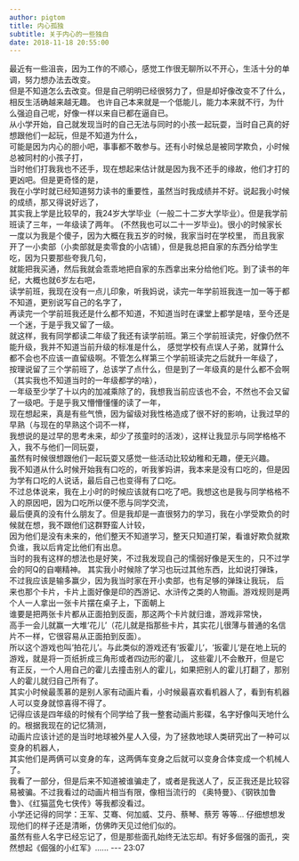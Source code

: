 ```yaml
---
author: pigtom
title: 内心孤独
subtitle: 关于内心的一些独白
date: 2018-11-18 20:55:00
---
```

最近有一些沮丧，因为工作的不顺心，感觉工作很无聊所以不开心，生活十分的单调，努力想办法去改变。  
但是不知道怎么去改变。但是自己明明已经很努力了，但是却好像改变不了什么，相反生活确越来越无趣。
也许自己本来就是一个低能儿，能力本来就不行，为什么强迫自己呢，好像一样以来自已都在逼自已。  
从小学开始，自己就发现当时的自己无法与同时的小孩一起玩耍，当时自己真的好想跟他们一起玩，但是不知道为什么，  
可能是因为内心的胆小吧，事事都不敢参与。还有小时候总是被同学欺负，小时候总被同村的小孩子打，  
当时他们打我我也不还手，现在想起来估计就是因为我不还手的缘故，他们才打的更凶吧。但是更奇怪的是，  
我在小学时就已经知道努力读书的重要性，虽然当时我成绩并不好。说起我小时候的成绩，那又得说好远了，  
其实我上学是比较早的，我24岁大学毕业（一般二十二岁大学毕业）。但是我学前班读了三年，一年级读了两年。 
(不然我也可以二十一岁毕业)。很小的时候家长一度以为我是个傻子，因为大概在我五岁的时候，我家当时在学校里， 
而且我家开了一小卖部（小卖部就是卖零食的小店铺），但是我总把自家的东西分给学生吃，因为只要那些夸我几句，  
就能把我买通，然后我就会乖乖地把自家的东西拿出来分给他们吃。到了读书的年纪，大概也就6岁左右吧，  
读学前班，我现在没有一点儿印象，听我妈说，读完一年学前班我连一加一等于都不知道，更别说写自己的名字了，  
再读完一个学前班我还是什么都不知道，不知道当时在课堂上都学是啥，至今还是一个迷，于是乎我又留了一级。  
就这样，我有同学都读二年级了我还有读学前班。第三个学前班读完，好像仍然不能升级，我并不知道当前升级的标准是什么， 
感觉学校有点误人子弟，就算什么都不会也不应该一直留级啊。不管怎么样第三个学前班读完之后就升一年级了，  
按理说留了三个学前班了，总该学了点什么，但是到了一年级真的是什么都不会啊（其实我也不知道当时的一年级都学的啥），  
一年级至少学了十以内的加减乘除了的，我想我当前应该也不会，不然也不会又留了一级吧。于是乎我又懵懵懂懂的读了一年，  
现在想起来，真是有些气愤，因为留级对我性格造成了很不好的影响，让我过早的早熟（与现在的早熟这个词不一样，  
我想说的是过早的思考未来，却少了孩童时的活泼），这样让我显示与同学格格不入，我不与他们一同玩耍，  
虽然有时候很想跟他们一起玩耍又感觉一些活动比较幼稚和无趣，便无兴趣。  
我不知道从什么时候开始我有口吃的，听我爹妈讲，我本来是没有口吃的，但是因为学有口吃的人说话，最后自己也变得有了口吃。  
不过总体说来，我在上小时的时候应该就有口吃了吧。我想这也是我与同学格格不入的原因吧，因为口吃所以便不愿与同学交流，  
最后便真的没有什么朋友了。但是我却是一直很努力的学习，我在小学受欺负的时候就在想，我不跟他们这群野蛮人计较，  
因为他们是没有未来的，他们整天不知道学习，整天只知道打架，看谁好欺负就欺负谁，我以后肯定比他们有出息。  
当时的我有这样的想法也是好笑，不过我发现自己的懦弱好像是天生的，只不过学会的阿Q的自嘲精神。 
其实我小时候除了学习也玩过其他东西，比如说打弹珠，不过我应该是输多赢少，因为我当时家在开小卖部，也有足够的弹珠让我玩，
后来也那个卡片，卡片上面好像是印的西游记、水浒传之类的人物画。游戏规则是两个人一人拿出一张卡片摆在桌子上，下面朝上  
谁要是把两张卡片都从正面拍到反面，那这两个卡片就归谁，游戏非常快，  
高手一会儿就赢一大堆‘花儿’（花儿就是指那些卡片，其实花儿很薄与普通的名信片不一样，它很容易从正面拍到反面）。  
所以这个游戏也叫‘拍花儿’。与此类似的游戏还有‘扳霍儿‘，‘扳霍儿‘是在地上玩的游戏，就是将一页纸折成三角形或者四边形的霍儿，
这些霍儿不会散开，但是它有正反，一个人用自己的霍儿去撞击别人的霍儿，如果把别人的霍儿打翻了，那别人的霍儿就归自己所有了。  
其实小时候最羡慕的是别人家有动画片看，小时候最喜欢看机器人了，看到有机器人可以变身就惊喜得不得了。  
记得应该是四年级的时候有个同学给了我一整套动画片影碟，名字好像叫天地什么的。根据我现在的记忆猜测，  
动画片应该计述的是当时地球被外星人入侵，为了拯救地球人类研究出了一种可以变身的机器人，  
其实他们是两俩可以变身的车，这两俩车变身之后就可以变身合体变成一个机械人了。  
我看了一部分，但是后来不知道被谁骗走了，或者是我送人了，反正我还是比较容易被骗。不过我看过的动画片相当有限，像相当流行的
《奥特曼》、《钢铁加鲁鲁》、《红猫蓝免七侠传》等我都没看过。  
小学还记得的同学：王军、艾骞、何加威、艾丹、蔡琴、蔡芳 等等... 仔细想想发现他们的样子还是清晰，仿佛昨天见过他们似的。  
虽然有些人名字已经忘记了，但是那些面孔始终无法忘却。有好多倔强的面孔，突然想起《倔强的小红军》......
--- 23:07
